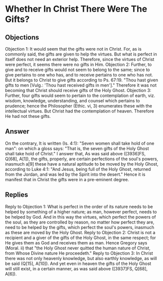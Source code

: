 # Whether In Christ There Were The Gifts?
## Objections
Objection 1: It would seem that the gifts were not in Christ. For, as is commonly said, the gifts are given to help the virtues. But what is perfect in itself does not need an exterior help. Therefore, since the virtues of Christ were perfect, it seems there were no gifts in Him.
Objection 2: Further, to give and to receive gifts would not seem to belong to the same; since to give pertains to one who has, and to receive pertains to one who has not. But it belongs to Christ to give gifts according to Ps. 67:19. "Thou hast given gifts to men [Vulg.: 'Thou hast received gifts in men']." Therefore it was not becoming that Christ should receive gifts of the Holy Ghost.
Objection 3: Further, four gifts would seem to pertain to the contemplation of earth, viz. wisdom, knowledge, understanding, and counsel which pertains to prudence; hence the Philosopher (Ethic. vi, 3) enumerates these with the intellectual virtues. But Christ had the contemplation of heaven. Therefore He had not these gifts.
## Answer
On the contrary, It is written (Is. 4:1): "Seven women shall take hold of one man": on which a gloss says: "That is, the seven gifts of the Holy Ghost shall take hold of Christ."
I answer that, As was said above ([3936]FS, Q[68], A[1]), the gifts, properly, are certain perfections of the soul's powers, inasmuch a[9] these have a natural aptitude to be moved by the Holy Ghost, according to Luke 4:1: "And Jesus, being full of the Holy Ghost, returned from the Jordan, and was led by the Spirit into the desert." Hence it is manifest that in Christ the gifts were in a pre-eminent degree.
## Replies
Reply to Objection 1: What is perfect in the order of its nature needs to be helped by something of a higher nature; as man, however perfect, needs to be helped by God. And in this way the virtues, which perfect the powers of the soul, as they are controlled by reason, no matter how perfect they are, need to be helped by the gifts, which perfect the soul's powers, inasmuch as these are moved by the Holy Ghost.
Reply to Objection 2: Christ is not a recipient and a giver of the gifts of the Holy Ghost, in the same respect; for He gives them as God and receives them as man. Hence Gregory says (Moral. ii) that "the Holy Ghost never quitted the human nature of Christ, from Whose Divine nature He proceedeth."
Reply to Objection 3: In Christ there was not only heavenly knowledge, but also earthly knowledge, as will be said (Q[15], A[10]). And yet even in heaven the gifts of the Holy Ghost will still exist, in a certain manner, as was said above ([3937]FS, Q[68], A[6]).